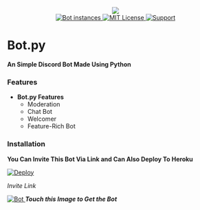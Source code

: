 <div align ="center">
  <img src="https://i.imgur.com/eq7eChD.png" align="center">
<br>

<a href="https://github.com/b0tdev/Bot.py/">	
    <img src="https://api.modmail.tk/badges/instances.svg" alt="Bot instances">	
  </a>

<a href="https://github.com/b0tdev/Bot.py/blob/master/LICENSE">
    <img src="https://img.shields.io/badge/license-agpl-e74c3c.svg?style=for-the-badge" alt="MIT License">
  </a>

<a href="https://discord.gg/uu6W23B">
    <img src="https://img.shields.io/discord/515071617815019520.svg?style=for-the-badge&colorB=7289DA" alt="Support">
  </a>
</div>

# Bot.py

**An Simple Discord Bot Made Using Python**

### Features

* **Bot.py Features**
  * Moderation
  * Chat Bot
  * Welcomer
  * Feature-Rich Bot

### Installation

**You Can Invite This Bot Via Link and Can Also Deploy To Heroku**

<a href="https://heroku.com/deploy">
  <img src="https://www.herokucdn.com/deploy/button.svg" alt="Deploy">
</a>

_Invite Link_

<a href="https://discordapp.com/oauth2/authorize?client_id=594889099345920040&scope=bot&permissions=8">
  <img src="https://i.imgur.com/mgxgMXc.png" alt="Bot">
</a>
<strong><i>Touch this Image to Get the Bot</i></strong>

